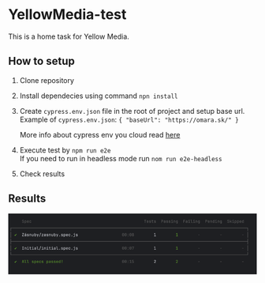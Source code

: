 # YellowMedia-test

This is a home task for Yellow Media.

## How to setup

1. Clone repository
2. Install dependecies using command `npn install`
3. Create `cypress.env.json` file in the root of project and setup base url.
Example of `cypress.env.json`:
`
   {
   "baseUrl": "https://omara.sk/"
   }
`

   More info about cypress env you cloud read [here](https://docs.cypress.io/guides/guides/environment-variables#Option-2-cypressenvjson)
4. Execute test by `npm run e2e`\
    If you need to run in headless mode run `nom run e2e-headless`
5. Check results

## Results
![img.png](cypress/e2e/test-runs/img.png)


